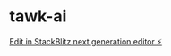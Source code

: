 # tawk-ai

[Edit in StackBlitz next generation editor ⚡️](https://stackblitz.com/~/github.com/Raftnotion/tawk-ai)